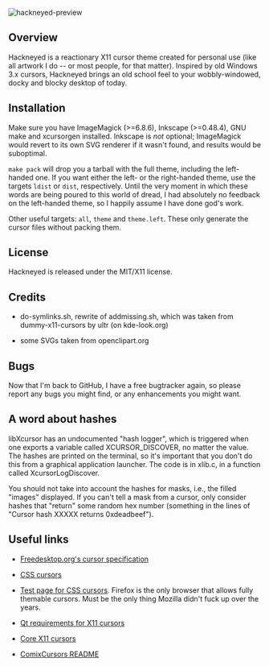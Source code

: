 ![hackneyed-preview](https://raw.githubusercontent.com/Enthymem/hackneyed-x11-cursors/master/preview.png "Spinning hourglass is the new spinning cube")

Overview
--------

Hackneyed is a reactionary X11 cursor theme created for personal use (like all artwork I do -- or most people, for that matter).
Inspired by old Windows 3.x cursors, Hackneyed brings an old school feel to your wobbly-windowed, docky and blocky desktop of today.

Installation
------------
Make sure you have ImageMagick (>=6.8.6), Inkscape (>=0.48.4), GNU make and xcursorgen installed.
Inkscape is _not_ optional; ImageMagick would revert to its own SVG renderer if it wasn't found,
and results would be suboptimal.

`make pack` will drop you a tarball with the full theme, including the left-handed one. If you want either the left-
or the right-handed theme, use the targets `ldist` or `dist`, respectively. Until the very moment in which these words
are being poured to this world of dread, I had absolutely no feedback on the left-handed theme, so I happily assume I have done
god's work.

Other useful targets: `all`, `theme` and `theme.left`. These only generate the cursor files without packing them.

License
-------
Hackneyed is released under the MIT/X11 license.

Credits
-------
* do-symlinks.sh, rewrite of addmissing.sh, which was taken from
  dummy-x11-cursors by ultr (on kde-look.org)

* some SVGs taken from openclipart.org

Bugs
----
Now that I'm back to GitHub, I have a free bugtracker again, so please report any
bugs you might find, or any enhancements you might want.

A word about hashes
-------------------
libXcursor has an undocumented "hash logger", which is triggered when one exports a variable called
XCURSOR_DISCOVER, no matter the value. The hashes are printed on the terminal, so it's important
that you don't do this from a graphical application launcher. The code is in xlib.c, in a function called
XcursorLogDiscover.

You should not take into account the hashes for masks, i.e., the filled
"images" displayed. If you can't tell a mask from a cursor, only consider hashes
that "return" some random hex number (something in the lines of
"Cursor hash XXXXX returns 0xdeadbeef").

Useful links
------------
* [Freedesktop.org's cursor specification](http://www.freedesktop.org/wiki/Specifications/cursor-spec/ "We aren't a standards organization yadda yadda yadda")

* [CSS cursors](http://dev.w3.org/csswg/css-ui/#cursor "2drafty4u")

* [Test page for CSS cursors](https://developer.mozilla.org/en-US/docs/Web/CSS/cursor). Firefox is the only browser that allows fully themable cursors. Must be the only thing Mozilla didn't fuck up over the years.

* [Qt requirements for X11 cursors](http://qt-project.org/doc/qt-4.8/qcursor.html#a-note-for-x11-users)

* [Core X11 cursors](http://tronche.com/gui/x/xlib/appendix/b/ "coffe_mug > all")

* [ComixCursors README](http://www.filewatcher.com/d/Debian/all/x11/comixcursors-lefthanded-opaque_0.7.2-3_all.deb.2350708.html "I blame google for not finding this sooner")
